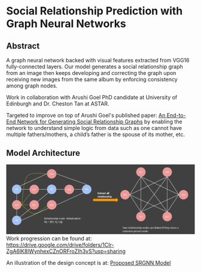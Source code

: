 # Social Relationship Prediction with Graph Neural Networks

## Abstract
A graph neural network backed with visual features extracted from VGG16 fully-connected layers. Our model generates a
social relationship graph from an image then keeps developing and correcting the graph upon receiving new images from
the same album by enforcing consistency among graph nodes.

Work in collaboration with Arushi Goel PhD candidate at University of Edinburgh and Dr. Cheston Tan at ASTAR.

Targeted to improve on top of Arushi Goel's published paper:
[An End-to-End Network for Generating Social Relationship Graphs](https://openaccess.thecvf.com/content_CVPR_2019/papers/Goel_An_End-To-End_Network_for_Generating_Social_Relationship_Graphs_CVPR_2019_paper.pdf) by enabling the network to understand simple logic from data such as one
cannot have multiple fathers/mothers, a child’s father is the spouse of its mother, etc. 

## Model Architecture
![Alt text](./img/SRGNN.PNG?raw=true "SRGNN Model")
Work progression can be found at: https://drive.google.com/drive/folders/1CIr-ZgA6lK8lWynhexCZnORFroZIh3vS?usp=sharing

An illustration of the design concept is at: [Proposed SRGNN Model](https://drive.google.com/file/d/1SojzV1r4eqeK__-GQwKAFCwCU1KlVpKg/view?usp=sharing)
